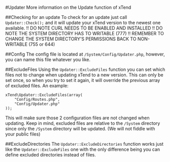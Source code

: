 #Updater
More information on the Update function of xTend

##Checking for an update
To check for an update just call `Updater::Check();` and it will update your xTend version to the newest one available.
!! DO NOTE CURL NEEDS TO BE ENABLED AND INSTALLED
!! DO NOTE THE SYSTEM DIRECTORY HAS TO WRITABLE (777)
!! REMEMBER TO CHANGE THE SYSTEM DIRECTORY'S PERMISSIONS BACK TO NON-WRITABLE (755 or 644)

##Config
The config file is located at `/System/Config/Updater.php`, 
however, you can name this file whatever you like.

##ExcludeFiles
Using the `Updater::ExcludeFiles` function you can set which files not to change when updating xTend to a new version. This can only be set once, so when you try to set it again, it will override the previous array of excluded files. An example:
```
xTend\Updater::ExcludeFiles(array(
    "Config/Routes.php",
    "Config/Updater.php"
));
```
This will make sure those 2 configuration files are not changed when updating. Keep in mind, excluded files are relative to the `/System` directory since only the `/System` directory will be updated. (We will not fiddle with your public files)

##ExcludeDirectories
The `Updater::ExcludeDirectories` function works just like the `Updater::ExcludeFiles` one with the only difference being you can define excluded directories instead of files.